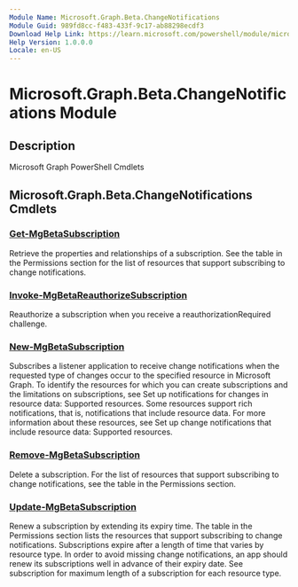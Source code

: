 ```yaml
---
Module Name: Microsoft.Graph.Beta.ChangeNotifications
Module Guid: 989fd8cc-f483-433f-9c17-ab88298ecdf3
Download Help Link: https://learn.microsoft.com/powershell/module/microsoft.graph.beta.changenotifications
Help Version: 1.0.0.0
Locale: en-US
---
```


# Microsoft.Graph.Beta.ChangeNotifications Module
## Description
Microsoft Graph PowerShell Cmdlets

## Microsoft.Graph.Beta.ChangeNotifications Cmdlets
### [Get-MgBetaSubscription](Get-MgBetaSubscription.md)
Retrieve the properties and relationships of a subscription.
See the table in the Permissions section for the list of resources that support subscribing to change notifications.

### [Invoke-MgBetaReauthorizeSubscription](Invoke-MgBetaReauthorizeSubscription.md)
Reauthorize a subscription when you receive a reauthorizationRequired challenge.

### [New-MgBetaSubscription](New-MgBetaSubscription.md)
Subscribes a listener application to receive change notifications when the requested type of changes occur to the specified resource in Microsoft Graph.
To identify the resources for which you can create subscriptions and the limitations on subscriptions, see Set up notifications for changes in resource data: Supported resources.
Some resources support rich notifications, that is, notifications that include resource data.
For more information about these resources, see Set up change notifications that include resource data: Supported resources.

### [Remove-MgBetaSubscription](Remove-MgBetaSubscription.md)
Delete a subscription.
For the list of resources that support subscribing to change notifications, see the table in the Permissions section.

### [Update-MgBetaSubscription](Update-MgBetaSubscription.md)
Renew a subscription by extending its expiry time.
The table in the Permissions section lists the resources that support subscribing to change notifications.
Subscriptions expire after a length of time that varies by resource type.
In order to avoid missing change notifications, an app should renew its subscriptions well in advance of their expiry date.
See subscription for maximum length of a subscription for each resource type.

